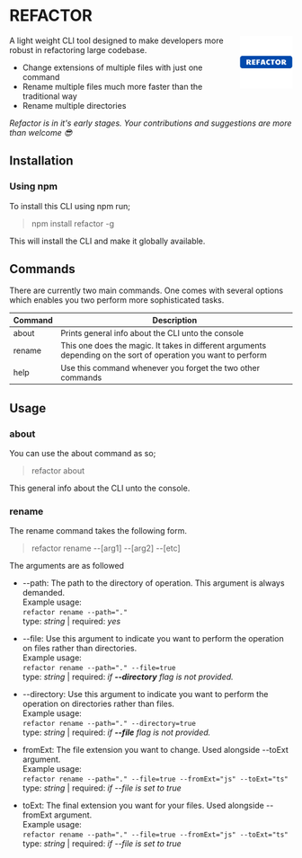 # **REFACTOR**

<img src="./logo.png" align="right"
     alt="Nano ID logo by Anton Lovchikov" width="94"  height="94">

A light weight CLI tool designed to make developers more robust in refactoring large codebase.

- Change extensions of multiple files with just one command
- Rename multiple files much more faster than the traditional way
- Rename multiple directories

*Refactor is in it's early stages. Your contributions and suggestions are more than welcome 😎*

## Installation
### Using npm
To install this CLI using npm run; 
>npm install refactor -g

This will install the CLI and make it globally available.

## Commands
There are currently two main commands. One comes with several options which enables you two perform more sophisticated tasks.

| Command | Description                    |
| ------- | -------------------------------|
| about   | Prints general info about the CLI unto the console |
| rename  | This one does the magic. It takes in different arguments depending on the sort of operation you want to perform |
| help    | Use this command whenever you forget the two other commands |


## Usage

### about
You can use the about command as so;
> refactor about

This general info about the CLI unto the console.

### rename
The rename command takes the following form.
> refactor rename --[arg1] --[arg2] --[etc]

The arguments are as followed
- --path: The path to the directory of operation. This argument is always demanded. <br/> 
Example usage: <br/>
`refactor rename --path="."` <br/>
type: *string*  | required: *yes*

- --file: Use this argument to indicate you want to perform the operation on files rather than directories.<br/>
Example usage: <br/>
`refactor rename --path="." --file=true` <br/>
type: *string*  | required: *if **--directory** flag is not provided.*

- --directory: Use this argument to indicate you want to perform the operation on directories rather than files.<br/>
Example usage: <br/>
`refactor rename --path="." --directory=true` <br/>
type: *string*  | required: *if **--file** flag is not provided.*

- fromExt: The file extension you want to change. Used alongside --toExt argument. <br/>
Example usage: <br/>
`refactor rename --path="." --file=true --fromExt="js" --toExt="ts"` <br/>
type: *string*  | required: *if *--file* is set to true*

- toExt: The final extension you want for your files. Used alongside --fromExt argument. <br/>
Example usage: <br/>
`refactor rename --path="." --file=true --fromExt="js" --toExt="ts"` <br/>
type: *string*  | required: *if *--file* is set to true*

